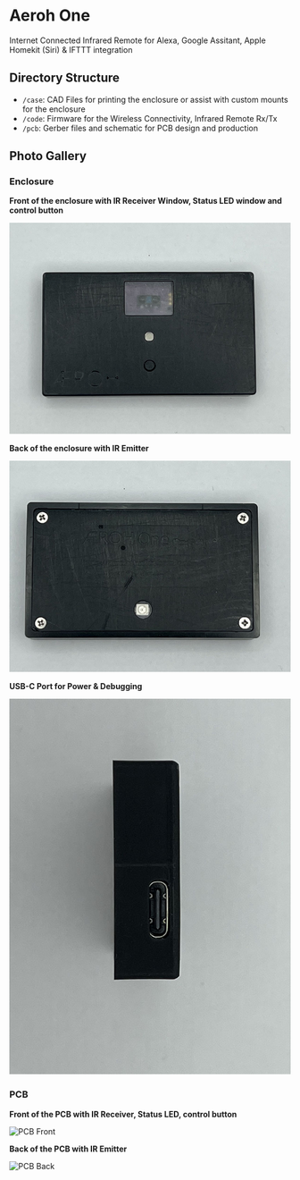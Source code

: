 # Aeroh One

Internet Connected Infrared Remote for Alexa, Google Assitant, Apple Homekit (Siri) &amp; IFTTT integration

## Directory Structure

- `/case`: CAD Files for printing the enclosure or assist with custom mounts for the enclosure
- `/code`: Firmware for the Wireless Connectivity, Infrared Remote Rx/Tx
- `/pcb`: Gerber files and schematic for PCB design and production

## Photo Gallery

### Enclosure

**Front of the enclosure with IR Receiver Window, Status LED window and control button**


![Enclosure Front](media/enclosure-front.jpg)

**Back of the enclosure with IR Emitter**


![Enclosure Back](media/enclosure-back.jpg)

**USB-C Port for Power & Debugging**


![USB-C Port](media/usb-c-port.jpg)

### PCB

**Front of the PCB with IR Receiver, Status LED, control button**


![PCB Front](Dragster.jpg)

**Back of the PCB with IR Emitter**


![PCB Back](Dragster.jpg)
